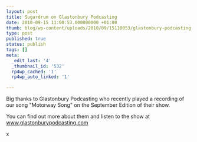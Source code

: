 ```yaml
---
layout: post
title: Sugardrum on Glastonbury Podcasting
date: 2010-09-15 11:00:53.000000000 +01:00
thumb: blog/wp-content/uploads/2010/09/15110053/glastonbury-podcasting.jpg
type: post
published: true
status: publish
tags: []
meta:
  _edit_last: '4'
  _thumbnail_id: '532'
  rp4wp_cached: '1'
  rp4wp_auto_linked: '1'

---
```

<p>Big thanks to Glastonbury Podcasting who recently played a recording of our song "Motorway Song" on the September Edition of their show.</p>
<p>You can find out more about them and listen to the show at <a title="Glastonbury Podcasting" href="//www.glastonburypodcasting.com/" target="_blank">www.glastonburypodcasting.com</a></p>
<p>x</p>
